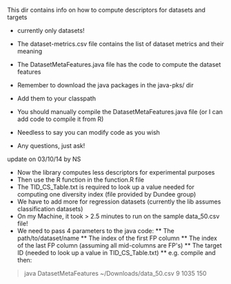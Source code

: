 This dir contains info on how to compute descriptors for datasets and targets
- currently only datasets!

- The dataset-metrics.csv file contains the list of dataset metrics and their meaning
- The DatasetMetaFeatures.java file has the code to compute the dataset features
- Remember to download the java packages in the java-pks/ dir
- Add them to your classpath
- You should manually compile the DatasetMetaFeatures.java file (or I can add code to compile it from R)
- Needless to say you can modify code as you wish
- Any questions, just ask!

update on 03/10/14 by NS
- Now the library computes less descriptors for experimental purposes
- Then use the R function in the function.R file
- The TID_CS_Table.txt is required to look up a value needed for computing one diversity index (file provided by Dundee group)
- We have to add more for regression datasets (currently the lib assumes classification datasets)
- On my Machine, it took > 2.5 minutes to run on the sample data_50.csv file!
- We need to pass 4 parameters to the java code:
** The path/to/dataset/name
** The index of the first FP column
** The index of the last FP column (assuming all mid-columns are FP's)
** The target ID (needed to look up a value in TID_CS_Table.txt)
** e.g. compile and then:
> java DatasetMetaFeatures ~/Downloads/data_50.csv 9 1035 150 



